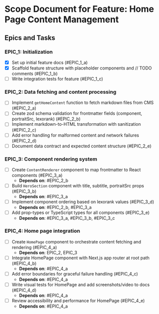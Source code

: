 # Scope Document for Feature: Home Page Content Management

## Epics and Tasks

### EPIC_1: Initialization
- [x] Set up initial feature docs (#EPIC_1_a)
- [x] Scaffold feature structure with placeholder components and // TODO comments (#EPIC_1_b)
- [ ] Write integration tests for feature (#EPIC_1_c)

### EPIC_2: Data fetching and content processing
- [ ] Implement `getHomeContent` function to fetch markdown files from CMS (#EPIC_2_a)
- [ ] Create zod schema validation for frontmatter fields (component, portraitSrc, lexorank) (#EPIC_2_b)
- [ ] Implement markdown-to-HTML transformation with sanitization (#EPIC_2_c)
- [ ] Add error handling for malformed content and network failures (#EPIC_2_d)
- [ ] Document data contract and expected content structure (#EPIC_2_e)

### EPIC_3: Component rendering system
- [ ] Create `ContentRenderer` component to map frontmatter to React components (#EPIC_3_a)
  - **Depends on**: #EPIC_2_b
- [ ] Build `HeroSection` component with title, subtitle, portraitSrc props (#EPIC_3_b)
  - **Depends on**: #EPIC_3_a
- [ ] Implement component ordering based on lexorank values (#EPIC_3_d)
  - **Depends on**: #EPIC_2_b, #EPIC_3_a
- [ ] Add prop-types or TypeScript types for all components (#EPIC_3_e)
  - **Depends on**: #EPIC_3_a, #EPIC_3_b, #EPIC_3_c

### EPIC_4: Home page integration
- [ ] Create `HomePage` component to orchestrate content fetching and rendering (#EPIC_4_a)
  - **Depends on**: EPIC_2, EPIC_3
- [ ] Integrate HomePage component with Next.js app router at root path (#EPIC_4_b)
  - **Depends on**: #EPIC_4_a
- [ ] Add error boundaries for graceful failure handling (#EPIC_4_c)
  - **Depends on**: #EPIC_4_a
- [ ] Write visual tests for HomePage and add screenshots/video to docs (#EPIC_4_d)
  - **Depends on**: #EPIC_4_a
- [ ] Review accessibility and performance for HomePage (#EPIC_4_e)
  - **Depends on**: #EPIC_4_a

